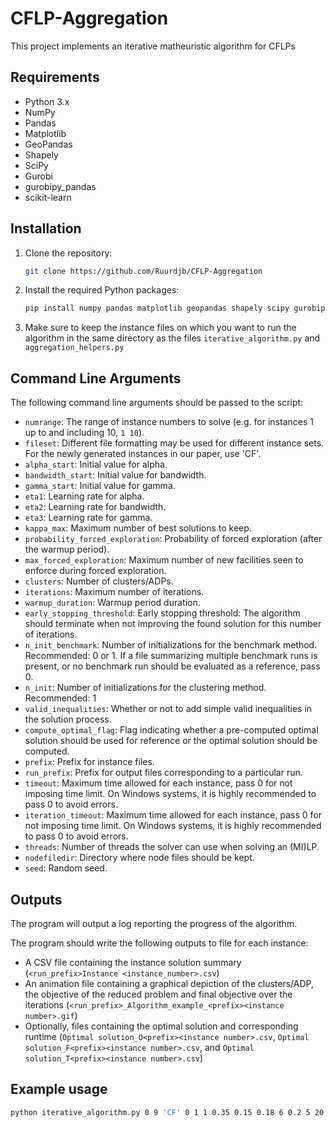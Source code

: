 # CFLP-Aggregation

This project implements an iterative matheuristic algorithm for CFLPs

## Requirements

- Python 3.x
- NumPy
- Pandas
- Matplotlib
- GeoPandas
- Shapely
- SciPy
- Gurobi
- gurobipy_pandas
- scikit-learn

## Installation

1. Clone the repository:
    ```sh
    git clone https://github.com/Ruurdjb/CFLP-Aggregation
    ```

2. Install the required Python packages:
    ```sh
    pip install numpy pandas matplotlib geopandas shapely scipy gurobipy gurobipy_pandas scikit-learn
    ```

3. Make sure to keep the instance files on which you want to run the algorithm in the same directory as the files `iterative_algorithm.py` and `aggregation_helpers.py`
## Command Line Arguments

The following command line arguments should be passed to the script:

- `numrange`: The range of instance numbers to solve (e.g. for instances 1 up to and including 10, `1 10`).
- `fileset`: Different file formatting may be used for different instance sets. For the newly generated instances in our paper, use 'CF'.
- `alpha_start`: Initial value for alpha.
- `bandwidth_start`: Initial value for bandwidth.
- `gamma_start`: Initial value for gamma.
- `eta1`: Learning rate for alpha.
- `eta2`: Learning rate for bandwidth.
- `eta3`: Learning rate for gamma.
- `kappa_max`: Maximum number of best solutions to keep.
- `probability_forced_exploration`: Probability of forced exploration (after the warmup period).
- `max_forced_exploration`: Maximum number of new facilities seen to enforce during forced exploration.
- `clusters`: Number of clusters/ADPs.
- `iterations`: Maximum number of iterations.
- `warmup_duration`: Warmup period duration.
- `early_stopping_threshold`: Early stopping threshold: The algorithm should terminate when not improving the found solution for this number of iterations.
- `n_init_benchmark`: Number of initializations for the benchmark method. Recommended: 0 or 1. If a file summarizing multiple benchmark runs is present, or no benchmark run should be evaluated as a reference, pass 0. 
- `n_init`: Number of initializations for the clustering method. Recommended: 1
- `valid_inequalities`: Whether or not to add simple valid inequalities in the solution process.
- `compute_optimal_flag`: Flag indicating whether a pre-computed optimal solution should be used for reference or the optimal solution should be computed.
- `prefix`: Prefix for instance files.
- `run_prefix`: Prefix for output files corresponding to a particular run.
- `timeout`: Maximum time allowed for each instance, pass 0 for not imposing time limit. On Windows systems, it is highly recommended to pass 0 to avoid errors.
- `iteration_timeout`: Maximum time allowed for each instance, pass 0 for not imposing time limit. On Windows systems, it is highly recommended to pass 0 to avoid errors.
- `threads`: Number of threads the solver can use when solving an (MI)LP.
- `nodefiledir`: Directory where node files should be kept.
- `seed`: Random seed.

## Outputs
The program will output a log reporting the progress of the algorithm.

The program should write the following outputs to file for each instance:
- A CSV file containing the instance solution summary (`<run_prefix>Instance <instance_number>.csv`)
- An animation file containing a graphical depiction of the clusters/ADP, the objective of the reduced problem and final objective over the iterations (`<run_prefix>_Algorithm_example_<prefix><instance number>.gif`)
- Optionally, files containing the optimal solution and corresponding runtime (`Optimal solution_O<prefix><instance number>.csv`, `Optimal solution_F<prefix><instance number>.csv`, and `Optimal solution_T<prefix><instance number>.csv`)


## Example usage

```sh
python iterative_algorithm.py 0 9 'CF' 0 1 1 0.35 0.15 0.18 6 0.2 5 20 40 10 25 1 1 1 0 'P' 'C20' 9000 1200 10 './' 101224
```
